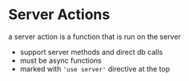 # Server Actions

a server action is a function that is run on the server
- support server methods and direct db calls
- must be async functions
- marked with   `'use server'` directive at the top